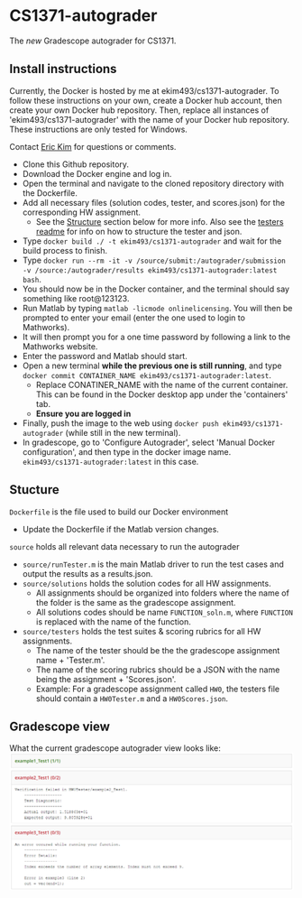 # CS1371-autograder
The *new* Gradescope autograder for CS1371.
## Install instructions
Currently, the Docker is hosted by me at ekim493/cs1371-autograder. To follow these instructions on your own, create a Docker hub account, then create your own Docker hub repository. Then, replace all instances of 'ekim493/cs1371-autograder' with the name of your Docker hub repository. These instructions are only tested for Windows. 

Contact [Eric Kim](mailto:ekim493@gatech.edu) for questions or comments.
- Clone this Github repository.
- Download the Docker engine and log in.
- Open the terminal and navigate to the cloned repository directory with the Dockerfile.
- Add all necessary files (solution codes, tester, and scores.json) for the corresponding HW assignment.
    - See the [Structure](https://github.gatech.edu/ekim493/cs1371-autograder#stucture) section below for more info. Also see the [testers readme](https://github.gatech.edu/ekim493/cs1371-autograder/tree/master/source/testers#testers) for info on how to structure the tester and json.
- Type `docker build ./ -t ekim493/cs1371-autograder` and wait for the build process to finish.
- Type `docker run --rm -it -v /source/submit:/autograder/submission -v /source:/autograder/results ekim493/cs1371-autograder:latest bash`.
- You should now be in the Docker container, and the terminal should say something like root@123123.
- Run Matlab by typing `matlab -licmode onlinelicensing`. You will then be prompted to enter your email (enter the one used to login to Mathworks).
- It will then prompt you for a one time password by following a link to the Mathworks website.
- Enter the password and Matlab should start.
- Open a new terminal **while the previous one is still running**, and type `docker commit CONTAINER_NAME ekim493/cs1371-autograder:latest`.
    - Replace CONATINER_NAME with the name of the current container. This can be found in the Docker desktop app under the 'containers' tab.
    - **Ensure you are logged in**
- Finally, push the image to the web using `docker push ekim493/cs1371-autograder` (while still in the new terminal).
- In gradescope, go to 'Configure Autograder', select 'Manual Docker configuration', and then type in the docker image name. `ekim493/cs1371-autograder:latest` in this case.
## Stucture
`Dockerfile` is the file used to build our Docker environment
- Update the Dockerfile if the Matlab version changes.

`source` holds all relevant data necessary to run the autograder
- `source/runTester.m` is the main Matlab driver to run the test cases and output the results as a results.json.
- `source/solutions` holds the solution codes for all HW assignments. 
    - All assignments should be organized into folders where the name of the folder is the same as the gradescope assignment.
    - All solutions codes should be name `FUNCTION_soln.m`, where `FUNCTION` is replaced with the name of the function.
- `source/testers` holds the test suites & scoring rubrics for all HW assignments. 
    - The name of the tester should be the the gradescope assignment name + 'Tester.m'.
    - The name of the scoring rubrics should be a JSON with the name being the assignment + 'Scores.json'.
    - Example: For a gradescope assignment called `HW0`, the testers file should contain a `HW0Tester.m` and a `HW0Scores.json`.
## Gradescope view
What the current gradescope autograder view looks like:
![image](current_gradescope_view.png)

